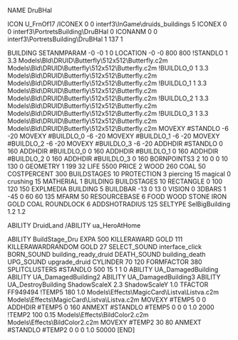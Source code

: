 NAME DruBHal

ICON U_FrnOf17
/ICONEX 0 0 interf3\InGame\druids_buildings 5
ICONEX 0 0 interf3\PortretsBuilding\DruBHal 0
ICONANM 0 0 interf3\PortretsBuilding\DruBHal 1 137 1

BUILDING
SETANMPARAM -0 -0 1 0
LOCATION -0 -0 800 800
!STANDLO      1 3.3 Models\Bld\DRUID\Butterfly\512x512\Butterfly.c2m Models\Bld\DRUID\Butterfly\512x512\Butterfly.c2m
!BUILDLO_0    1 3.3 Models\Bld\DRUID\Butterfly\512x512\Butterfly.c2m Models\Bld\DRUID\Butterfly\512x512\Butterfly.c2m
!BUILDLO_1    1 3.3 Models\Bld\DRUID\Butterfly\512x512\Butterfly.c2m Models\Bld\DRUID\Butterfly\512x512\Butterfly.c2m
!BUILDLO_2    1 3.3 Models\Bld\DRUID\Butterfly\512x512\Butterfly.c2m Models\Bld\DRUID\Butterfly\512x512\Butterfly.c2m
!BUILDLO_3    1 3.3 Models\Bld\DRUID\Butterfly\512x512\Butterfly.c2m Models\Bld\DRUID\Butterfly\512x512\Butterfly.c2m
MOVEXY #STANDLO   -6 -20
MOVEXY #BUILDLO_0 -6 -20
MOVEXY #BUILDLO_1 -6 -20
MOVEXY #BUILDLO_2 -6 -20
MOVEXY #BUILDLO_3 -6 -20
ADDHDIR #STANDLO 0 160
ADDHDIR #BUILDLO_0 0 160
ADDHDIR #BUILDLO_1 0 160
ADDHDIR #BUILDLO_2 0 160
ADDHDIR #BUILDLO_3 0 160
BORNPOINTS3 2 10 0 0 10 130 0
GEOMETRY 1 199 32
LIFE     5500
PRICE 2 WOOD 260 COAL 50
COSTPERCENT 300
BUILDSTAGES 10
PROTECTION 3 piercing 15 magical 0 crushing 15
MATHERIAL 1 BUILDING
BUILDSTAGES 10
RECTANGLE    0 100 120 150
EXPLMEDIA BUILDING 5
BUILDBAR -13 0 13 0
VISION 0
3DBARS 1 -45 0 60 60 135
MFARM 50
RESOURCEBASE 6 FOOD WOOD STONE IRON GOLD COAL
ROUNDLOCK 6
ADDSHOTRADIUS 125
SELTYPE SelBigBuilding 1.2 1.2

ABILITY DruidLand
/ABILITY ua_HeroAtHome

ABILITY BuildStage_Dru
EXPA 500
KILLERAWARD             GOLD 111
KILLERAWARDRANDOM       GOLD 27
SELECT_SOUND interface_click
BORN_SOUND building_ready_druid
DEATH_SOUND building_death
UPG_SOUND upgrade_druid
CYLINDER 70 120
FORMFACTOR 380
SPLITCLUSTERS #STANDLO 500 15 1 1 0
ABILITY UA_DamagedBuilding
ABILITY UA_DamagedBuilding2
ABILITY UA_DamagedBuilding3
ABILITY UA_DestroyBuilding
ShadowScaleX 2.3
ShadowScaleY 1.0
TFACTOR FF949494
!TEMP5 180 1.0 Models\Effects\MagicCard\Listva\Listva.c2m Models\Effects\MagicCard\Listva\Listva.c2m
MOVEXY  #TEMP5 0 0
ADDHDIR #TEMP5 0 160
ANMEXT #STANDLO #TEMP5 0 0 0 1.0 2000
!TEMP2 100 0.15 Models\Effects\BildColor2.c2m Models\Effects\BildColor2.c2m
MOVEXY  #TEMP2 30 80
ANMEXT #STANDLO #TEMP2 0 0 0 1.0 50000
[END]
